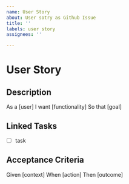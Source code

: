 ```yaml
---
name: User Story
about: User sotry as Github Issue
title: ''
labels: user story
assignees: ''

---
```


# User Story

## Description

<!-- Provide a high-level detailed description of the user story -->
As a [user]
I want [functionality]
So that [goal]

## Linked Tasks

- [ ] task

## Acceptance Criteria

<!-- Describe the conditions that the software product must satisfy to be accepted -->
Given [context]
When [action]
Then [outcome]
